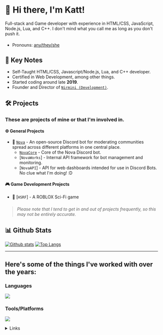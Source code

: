 # :wave: Hi there, I'm Katt!

Full-stack and Game developer with experience in HTML/CSS, JavaScript, Node.js, Lua, and C++. I don't mind what you call me as long as you don't push it.
#### 
- Pronouns: [any/they/she](https://en.pronouns.page/@west7014)

## 📌 Key Notes

- Self-Taught HTML/CSS, Javascript/Node.js, Lua, and C++ developer.
- Certified in Web Development, among other things.
- Started coding around late **2019**.
- Founder and Director of [`Nirmini (Development)`](https://github.com/Nirmini).

## 🛠️ Projects
### These are projects of mine or that I'm involved in.
#### ⚙️ General Projects
- 🤖 [`Nova`](https://github.com/Nirmini/Nova) - An open-source Discord bot for moderating communities spread across different platforms in one central place.
   - [`NovaCore`](https://github.com/thatWest7014/NovaCore) - Core of the Nova Discord bot. 
   - [`NovaWorks`] - Internal API framework for bot management and monitoring.
   - [`NovaAPI`] - API for web dashboards intended for use in Discord Bots. No clue what I'm doing! :D
#### 🎮 Game Development Projects
- 🏢 [`HSRF`] - A ROBLOX Sci-Fi game

##### 
> *Please note that I tend to get in and out of projects frequently, so this may not be entirely accurate.*

## 📊 Github Stats

<a href="#">![Github stats](https://github-readme-stats.vercel.app/api?username=thatWest7014&theme=blueberry&count_private=true&hide_border=true&line_height=20)</a>
<a href="#">![Top Langs](https://github-readme-stats.vercel.app/api/top-langs/?username=thatWest7014&layout=compact&theme=blueberry&count_private=true&hide_border=true)</a>

---

## Here's some of the things I've worked with over the years:

### Languages
![](https://skillicons.dev/icons?i=js,html,css,bash,c,cpp,lua,md,mysql,php,ts,go,kotlin,py&theme=dark)
### Tools/Platforms
![](https://skillicons.dev/icons?i=azure,bitbucket,blender,cloudflare,codepen,discord,discordjs,docker,dotnet,electron,express,firebase,gcp,git,github,gitlab,ai,kubernetes,linux,mysql,npm,ps,pr,react,regex,robloxstudio,sentry,unity,unreal,vim,vscode,vue,windows,workers&theme=dark)

<details>
  <summary>Links</summary>

  - [`Discord`](https://discord.gg/9Y7aZejzUH)  
  - [`NovaBot`](https://github.com/Nirmini/NovaBot)  
  - [`GitHub Readme Stats`](https://github.com/anuraghazra/github-readme-stats)  
  - [`Skill Icons`](https://skillicons.dev)  

</details>
